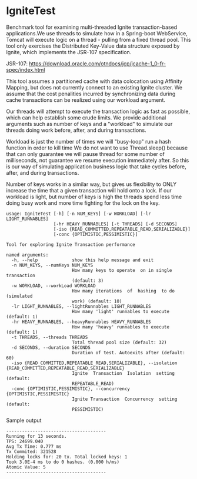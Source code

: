 # IgniteTest
 Benchmark tool for examining multi-threaded Ignite transaction-based applications.We use threads to simulate how in a Spring-boot WebService, Tomcat will execute logic on a thread - pulling from a fixed thread pool. This tool only exercises the Distributed Key-Value data structure exposed by Ignite, which implements the
 JSR-107 specification.
 
 JSR-107: https://download.oracle.com/otndocs/jcp/jcache-1_0-fr-spec/index.html

 This tool assumes a partitioned cache with data colocation using Affinity Mapping, but does not
 currently connect to an existing Ignite cluster. We assume that the cost penalities incurred by
 synchronizing data during cache transactions can be realized using our workload argument.

 Our threads will attempt to execute the transaction logic as fast as possible, which
 can help establish some crude limits. We provide additional arguments such as number of keys and
 a "workload" to simulate our threads doing work before, after, and during transactions.

 Workload is just the number of times we will "busy-loop" run a hash function in order to kill time
 We do not want to use Thread.sleep() because that can only guarantee we will pause thread for
 some number of milliseconds, not guarantee we resume execution immediately after. So this is our
 way of simulating application business logic that take cycles before, after, and during transactions.

 Number of keys works in a similar way, but gives us flexibility to ONLY increase the time that
 a given transaction will hold onto a lock. If our workload is light, but number of keys is high
 the threads spend less time doing busy work and more time fighting for the lock on the key.

```
usage: IgniteTest [-h] [-n NUM_KEYS] [-w WORKLOAD] [-lr LIGHT_RUNNABLES]
                  [-hr HEAVY_RUNNABLES] [-t THREADS] [-d SECONDS]
                  [-iso {READ_COMMITTED,REPEATABLE_READ,SERIALIZABLE}]
                  [-conc {OPTIMISTIC,PESSIMISTIC}]

Tool for exploring Ignite Transaction performance

named arguments:
  -h, --help             show this help message and exit
  -n NUM_KEYS, --numKeys NUM_KEYS
                         How many keys to operate  on in single transaction
                         (default: 3)
  -w WORKLOAD, --workLoad WORKLOAD
                         How many iterations  of  hashing  to do (simulated
                         work) (default: 10)
  -lr LIGHT_RUNNABLES, --lightRunnables LIGHT_RUNNABLES
                         How many 'light' runnables to execute (default: 1)
  -hr HEAVY_RUNNABLES, --heavyRunnables HEAVY_RUNNABLES
                         How many 'heavy' runnables to execute (default: 1)
  -t THREADS, --threads THREADS
                         Total thread pool size (default: 32)
  -d SECONDS, --duration SECONDS
                         Duration of test. Autoexits after (default: 60)
  -iso {READ_COMMITTED,REPEATABLE_READ,SERIALIZABLE}, --isolation {READ_COMMITTED,REPEATABLE_READ,SERIALIZABLE}
                         Ignite  Transaction  Isolation  setting  (default:
                         REPEATABLE_READ)
  -conc {OPTIMISTIC,PESSIMISTIC}, --concurrency {OPTIMISTIC,PESSIMISTIC}
                         Ignite Transaction  Concurrency  setting (default:
                         PESSIMISTIC)
 ```
 
 Sample output
 ```
 --------------------------------------
Running for 13 seconds.
TPS: 24699.040
Avg Tx Time: 0.777 ms
Tx Commited: 321528
Holding locks for: 20 tx. Total locked keys: 1
Took 3.0E-4 ms to do 0 hashes. (0.000 h/ms)
Atomic Value: 5
--------------------------------------
 ```
